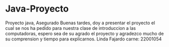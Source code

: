 # Java-Proyecto
Proyecto java, Asegurado 
Buenas tardes, doy a presentar el proyecto el cual se nos ha pedido para nuestra clase de introduccion a las computadoras, espero sea de su agrado el proyecto y agradezco mucho de su comprension y tiempo para explicarnos.
Linda Fajardo
carne: 22001054
